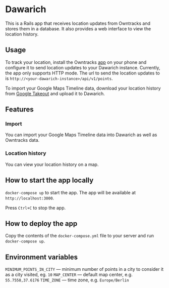 # Dawarich

This is a Rails app that receives location updates from Owntracks and stores them in a database. It also provides a web interface to view the location history.

## Usage

To track your location, install the Owntracks [app](https://owntracks.org/booklet/guide/apps/) on your phone and configure it to send location updates to your Dawarich instance. Currently, the app only supports HTTP mode. The url to send the location updates to is `http://<your-dawarich-instance>/api/v1/points`.

To import your Google Maps Timeline data, download your location history from [Google Takeout](https://takeout.google.com/) and upload it to Dawarich.

## Features

### Import

You can import your Google Maps Timeline data into Dawarich as well as Owntracks data.

### Location history

You can view your location history on a map.

## How to start the app locally

`docker-compose up` to start the app. The app will be available at `http://localhost:3000`.

Press `Ctrl+C` to stop the app.

## How to deploy the app

Copy the contents of the `docker-compose.yml` file to your server and run `docker-compose up`.

## Environment variables

`MINIMUM_POINTS_IN_CITY` — minimum number of points in a city to consider it as a city visited, eg. `10`
`MAP_CENTER` — default map center, e.g. `55.7558,37.6176`
`TIME_ZONE` — time zone, e.g. `Europe/Berlin`
